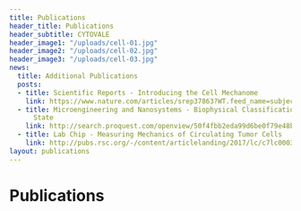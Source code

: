 ```yaml
---
title: Publications
header_title: Publications
header_subtitle: CYTOVALE
header_image1: "/uploads/cell-01.jpg"
header_image2: "/uploads/cell-02.jpg"
header_image3: "/uploads/cell-03.jpg"
news:
  title: Additional Publications
  posts:
  - title: Scientific Reports - Introducing the Cell Mechanome
    link: https://www.nature.com/articles/srep37863?WT.feed_name=subjects_medical
  - title: Microengineering and Nanosystems - Biophysical Classification of Cell Differentiation
      State
    link: http://search.proquest.com/openview/50f4fbb2eda99d6be0f79e48b2e175a4/1?pq-origsite=gscholar&cbl=2041946
  - title: Lab Chip - Measuring Mechanics of Circulating Tumor Cells
    link: http://pubs.rsc.org/-/content/articlelanding/2017/lc/c7lc00038c#!divAbstract
layout: publications
---
```


# Publications
